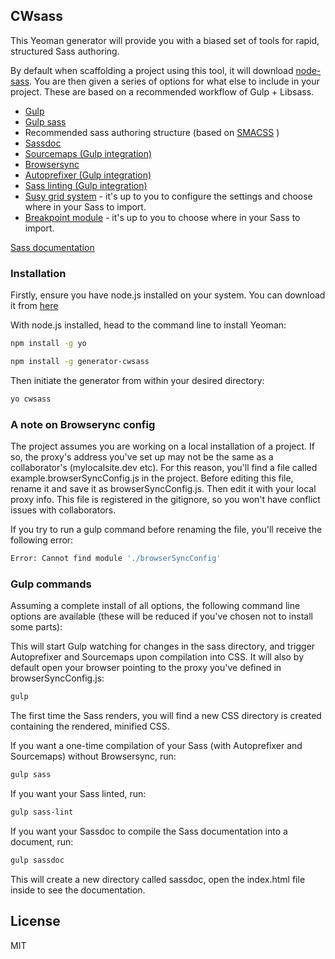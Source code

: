 ## CWsass

This Yeoman generator will provide you with a biased set of tools for rapid, structured Sass authoring.

By default when scaffolding a project using this tool, it will download [node-sass](https://www.npmjs.com/package/node-sass). You are then
given a series of options for what else to include in your project. These are based on a recommended workflow of Gulp + Libsass.

* [Gulp](http://gulpjs.com/)
* [Gulp sass](https://www.npmjs.com/package/gulp-sass)
* Recommended sass authoring structure (based on [SMACSS](https://smacss.com/) )
* [Sassdoc](http://sassdoc.com/)
* [Sourcemaps (Gulp integration)](http://thesassway.com/intermediate/using-source-maps-with-sass)
* [Browsersync](https://www.browsersync.io/)
* [Autoprefixer (Gulp integration)](https://css-tricks.com/autoprefixer/)
* [Sass linting (Gulp integration)](https://www.npmjs.com/package/sass-lint)
* [Susy grid system](http://susy.oddbird.net/) - it's up to you to configure the settings and choose where in your Sass to import.
* [Breakpoint module](http://breakpoint-sass.com/) - it's up to you to choose where in your Sass to import.

[Sass documentation](http://sass-lang.com/)

### Installation

Firstly, ensure you have node.js installed on your system. You can download it from [here](https://nodejs.org/en/)

With node.js installed, head to the command line to install Yeoman:

```bash
npm install -g yo
```

```bash
npm install -g generator-cwsass
```

Then initiate the generator from within your desired directory:

```bash
yo cwsass
```

### A note on Browserync config

The project assumes you are working on a local installation of a project. If so, the proxy's address you've set up may
not be the same as a collaborator's (mylocalsite.dev etc). For this reason, you'll find a file called example.browserSyncConfig.js
in the project. Before editing this file, rename it and save it as browserSyncConfig.js. Then edit it with your local proxy info.
This file is registered in the gitignore, so you won't have conflict issues with collaborators.

If you try to run a gulp command before renaming the file, you'll receive the following error:

```bash
Error: Cannot find module './browserSyncConfig'
```

### Gulp commands

Assuming a complete install of all options, the following command line options are available (these will be reduced if you've chosen not to install some parts):

This will start Gulp watching for changes in the sass directory, and trigger Autoprefixer and Sourcemaps upon compilation into CSS.
It will also by default open your browser pointing to the proxy you've defined in browserSyncConfig.js:
```bash
gulp
```

The first time the Sass renders, you will find a new CSS directory is created containing the rendered, minified CSS.

If you want a one-time compilation of your Sass (with Autoprefixer and Sourcemaps) without Browsersync, run:
```bash
gulp sass
```

If you want your Sass linted, run:
```bash
gulp sass-lint
```

If you want your Sassdoc to compile the Sass documentation into a document, run:
```bash
gulp sassdoc
```

This will create a new directory called sassdoc, open the index.html file inside to see the documentation.

## License

MIT

